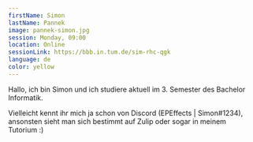 ```yaml
---
firstName: Simon
lastName: Pannek
image: pannek-simon.jpg
session: Monday, 09:00
location: Online
sessionLink: https://bbb.in.tum.de/sim-rhc-qgk
language: de
color: yellow
---
```


Hallo, ich bin Simon und ich studiere aktuell im 3. Semester des Bachelor Informatik.

Vielleicht kennt ihr mich ja schon von Discord (EPEffects | Simon#1234),
ansonsten sieht man sich bestimmt auf Zulip oder sogar in meinem Tutorium :)
